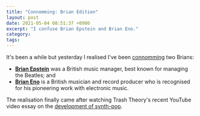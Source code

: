 ```yaml
---
title: "Connomming: Brian Edition"
layout: post
date: 2021-05-04 08:51:37 +0900
excerpt: "I confuse Brian Epstein and Brian Eno."
category: 
tags: 
---
```


It's been a while but yesterday I realised I've been [connomming][oa] two Brians:

[oa]: https://articles.inqk.net/2018/09/23/connomming.html

- [**Brian Epstein**][eps] was a British music manager, best known for managing
  the Beatles; and
- [**Brian Eno**][eno] is a British musician and record producer who is recognised
  for his pioneering work with electronic music.

[eps]: https://en.wikipedia.org/wiki/Brian_Epstein "The Wikipedia article for Brian Epstein"

[eno]: https://en.wikipedia.org/wiki/Brian_Eno "The Wikipedia article for Brian Eno"

The realisation finally came after watching Trash Theory's recent YouTube video essay on
the [development of synth-pop][yt].

[yt]: https://www.youtube.com/watch?v=hm__xDOWxDc "Watch 'Before Are \"Friends\" Electric?: How Synth-Pop Became Synth-Pop' on YouTube"
